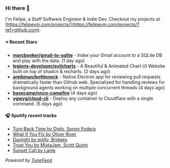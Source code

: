 ### Hi there 👋

I'm Felipe, a Staff Software Engineer & Indie Dev. Checkout my projects at [https://felipevm.com/projects/](https://felipevm.com/projects/?ref=github.com).

#### ⭐ Recent Stars
- **[marcboeker/gmail-to-sqlite](https://github.com/marcboeker/gmail-to-sqlite)** - Index your Gmail account to a SQLite DB and play with the data. (1 day ago)
- **[legions-developer/evilcharts](https://github.com/legions-developer/evilcharts)** - A Beautiful &amp; Animated Chart UI Website built on top of shadcn &amp; recharts. (2 days ago)
- **[areibman/bottleneck](https://github.com/areibman/bottleneck)** - Native Electron app for reviewing pull requests dramatically faster than Github web. Specialized for handling reviews for background agents working on multiple concurrent threads (4 days ago)
- **[basecamp/once-campfire](https://github.com/basecamp/once-campfire)** (4 days ago)
- **[ygwyg/cloud-cli](https://github.com/ygwyg/cloud-cli)** - Deploy any container to Cloudflare with a single command. (5 days ago)

#### 🎧 Spotify recent tracks
- [Turn Back Time by Diplo, Sonny Fodera](https://open.spotify.com/track/27bZ77uG7mEhydpaPvThR6)
- [What If You Fly by Oliver River](https://open.spotify.com/track/09np57gcBN1dq1gtsZ2uIB)
- [Daylight by mölly, Bridges](https://open.spotify.com/track/3Pi08C77jfcAjgvzHpgHYu)
- [Trust You by MistaJam, Scott Quinn](https://open.spotify.com/track/4zGReDJNtrZkxxNUxgLu3Y)
- [Sunset Call by Lanle](https://open.spotify.com/track/21axwxF0QVfJvjC5orPJwy)

_Powered by [TuneFeed](https://tunefeed.app?ref=github.com)_
